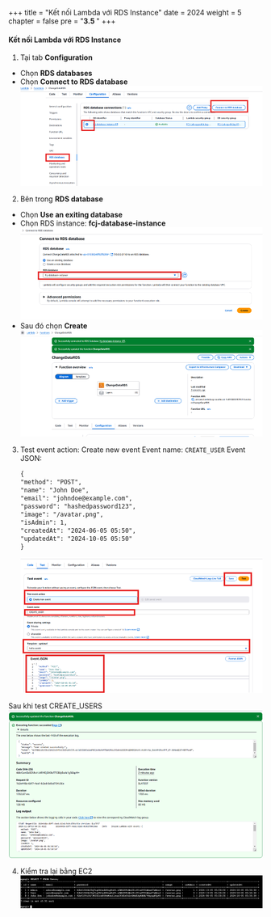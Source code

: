 +++
title = "Kết nối Lambda với RDS Instance"
date = 2024
weight = 5
chapter = false
pre = "<b>3.5 </b>"
+++

#### Kết nối Lambda với RDS Instance

1. Tại tab **Configuration**

- Chọn **RDS databases**
- Chọn **Connect to RDS database**
  ![RDS databases](/images/3/3_5/1.png?width=90pc)

2. Bên trong **RDS database**

- Chọn **Use an exiting database**
- Chọn RDS instance: **fcj-database-instance**
  ![RDS instance](/images/3/3_5/2.png?width=90pc)
- Sau đó chọn **Create**
  ![Create connect](/images/3/3_5/3.png?width=90pc)

3. Test event action: Create new event
   Event name: `CREATE_USER`
   Event JSON:

   ```
   {
   "method": "POST",
   "name": "John Doe",
   "email": "johndoe@example.com",
   "password": "hashedpassword123",
   "image": "/avatar.png",
   "isAdmin": 1,
   "createdAt": "2024-06-05 05:50",
   "updatedAt": "2024-10-05 05:50"
   }

   ```

   ![Create new event](/images/3/3_5/4.png?width=90pc)

Sau khi test CREATE_USERS
![success](/images/3/3_5/5.png?width=90pc)

4. Kiểm tra lại bằng EC2
   ![Check Ec2](/images/3/3_5/6.png?width=90pc)
